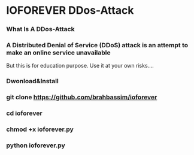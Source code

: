 # IOFOREVER DDos-Attack 
### What Is A DDos-Attack

### A Distributed Denial of Service (DDoS) attack is an attempt to make an online service unavailable 
But this is for education purpose. Use it at your own risks....

### Dwonload&Install

### git clone https://github.com/brahbassim/ioforever

### cd ioforever

### chmod +x ioforever.py

### python ioforever.py